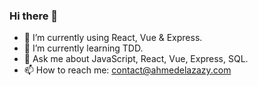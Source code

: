 ### Hi there 👋

- 🔭 I’m currently using React, Vue & Express.
- 🌱 I’m currently learning TDD.
- 💬 Ask me about JavaScript, React, Vue, Express, SQL.
- 📫 How to reach me: contact@ahmedelazazy.com
